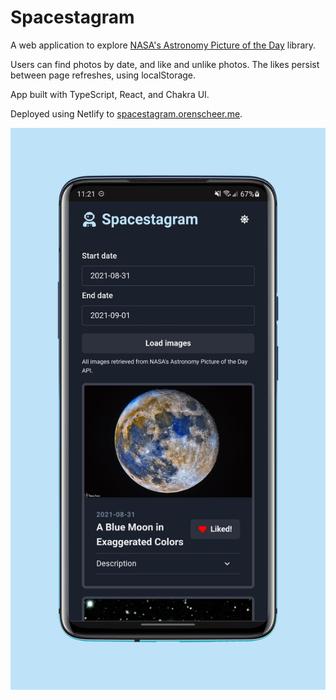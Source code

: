 # Spacestagram
A web application to explore [NASA's Astronomy Picture of the Day](https://api.nasa.gov/#apod) library.

Users can find photos by date, and like and unlike photos. The likes persist between page refreshes, using localStorage.

App built with TypeScript, React, and Chakra UI.

Deployed using Netlify to [spacestagram.orenscheer.me](https://spacestagram.orenscheer.me).

<img src="images/Mobile-screenshot.png">
